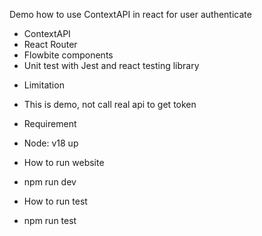 Demo how to use ContextAPI in react for user authenticate

- ContextAPI
- React Router
- Flowbite components
- Unit test with Jest and react testing library

* Limitation

- This is demo, not call real api to get token

* Requirement

- Node: v18 up

* How to run website

- npm run dev

* How to run test

- npm run test

